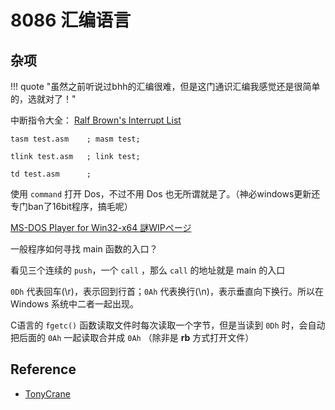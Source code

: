 
# 8086 汇编语言

## 杂项

!!! quote "虽然之前听说过bhh的汇编很难，但是这门通识汇编我感觉还是很简单的，选就对了！"


中断指令大全： [Ralf Brown's Interrupt List](interruptlist/rbrown.htm)

```
tasm test.asm    ; masm test;

tlink test.asm   ; link test;

td test.asm      ; 
```

使用 `command` 打开 Dos，不过不用 Dos 也无所谓就是了。（神必windows更新还专门ban了16bit程序，搞毛呢）

[MS-DOS Player for Win32-x64 謎WIPページ](http://takeda-toshiya.my.coocan.jp/msdos/)


一般程序如何寻找 main 函数的入口？

看见三个连续的 `push`，一个 `call` ，那么 `call` 的地址就是 main 的入口

`0Dh` 代表回车(\\r)，表示回到行首；`0Ah` 代表换行(\\n)，表示垂直向下换行。所以在 Windows 系统中二者一起出现。

C语言的 `fgetc()` 函数读取文件时每次读取一个字节，但是当读到 `0Dh` 时，会自动把后面的 `0Ah` 一起读取合并成 `0Ah` （除非是 **rb** 方式打开文件）

## Reference

- [TonyCrane](https://note.tonycrane.cc/cs/pl/asm/)